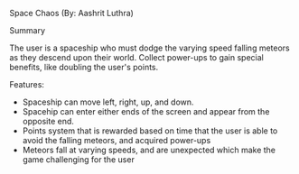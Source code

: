 Space Chaos (By: Aashrit Luthra)

Summary

The user is a spaceship who must dodge the varying speed falling meteors as they descend upon their world. Collect power-ups to gain special benefits, like doubling the user's points.

Features:

- Spaceship can move left, right, up, and down. 
- Spacehip can enter either ends of the screen and appear from the opposite end. 
- Points system that is rewarded based on time that the user is able to avoid the falling meteors, and acquired power-ups
- Meteors fall at varying speeds, and are unexpected which make the game challenging for the user
